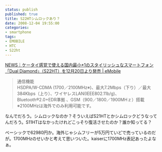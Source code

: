 ```yaml
---
status: publish
published: true
title: S22HTシムロックあり？
date: 2008-12-04 19:55:00
categories:
- smartphone
tags:
- EMOBILE
- HTC
- S22ht
---
```

<a href="http://www.emobile.jp/cgi-bin/press.cgi?id=601">NEWS｜ケータイ感覚で使える国内最小*1のスタイリッシュなスマートフォン「Dual Diamond」（S22HT）を12月20日より発売 | eMobile</a>
<blockquote>
<div>通信機能</div>
<div>HSDPA/W-CDMA (1700／2100MHz※)、最大7.2Mbps（下り）／最大384Kbps（上り）、ワイヤレスLAN(IEEE802.11b/g)、Bluetooth®2.0+EDR準拠 、GSM（900／1800／1900MHｚ）搭載</div>
<div>※2100MHzは海外でのみ利用可能です。</div></blockquote>
なんでだろう。シムロックなのか？そういえばS21HTとかシムロックどうなってんだろう。S11HTはなかったけれどこっそり復活させたのか？誰か知ってる？

ベーシックで62980円か。海外じゃシムフリーが5万円ていどで売っているのだが。1700MHzのせいかと考えて思いついた。kaiserに1700MHz表記あったよなぁ。

